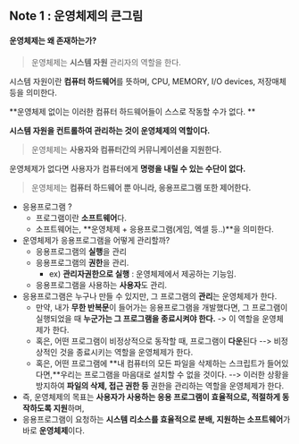 ## Note 1 : 운영체제의 큰그림

#### 운영체제는 왜 존재하는가?



> 운영체제는 **시스템 자원** 관리자의 역할을 한다.

시스템 자원이란 **컴퓨터 하드웨어**를 뜻하며,  CPU, MEMORY, I/O devices, 저장매체 등을 의미한다.

**운영체제 없이는 이러한 컴퓨터 하드웨어들이 스스로 작동할 수가 없다. **

**시스템 자원을 컨트롤하여 관리하는 것이 운영체제의 역할이다.**



> 운영체제는 **사용자와 컴퓨터간의 커뮤니케이션을 지원한다.**

운영체제가 없다면 사용자가 컴퓨터에게 **명령을 내릴 수 있는 수단이 없다.**



> 운영체제는 **컴퓨터 하드웨어 뿐 아니라, 응용프로그램 또한 제어한다.**

- 응용프로그램 ? 
  - 프로그램이란 **소프트웨어**다.
  - 소프트웨어는, **운영체제 + 응용프로그램(게임, 엑셀 등..)**을 의미한다.
- 운영체제가 응용프로그램을 어떻게 관리할까?
  - 응용프로그램의 **실행**을 관리
  - 응용프로그램의 **권한**을 관리.
    - ex) **관리자권한으로 실행** : 운영체제에서 제공하는 기능임.
  - 응용프로그램을 사용하는 **사용자**도 관리.
- 응용프로그램은 누구나 만들 수 있지만, 그 프로그램의 **관리**는 운영체제가 한다.
  - 만약, 내가 **무한 반복문**이 들어가는 응용프로그램을 개발했다면, 그 프로그램이 실행되었을 때 **누군가는 그 프로그램을 종료시켜야 한다.**  -> 이 역할을 운영체제가 한다.
  - 혹은, 어떤 프로그램이 비정상적으로 동작할 때, 프로그램이 **다운**된다 --> 비정상적인 것을 종료시키는 역할을 운영체제가 한다.
  - 혹은, 어떤 프로그램에 **내 컴퓨터의 모든 파일을 삭제하는 스크립트가 들어있다면,**우리는 프로그램을 마음대로 설치할 수 없을 것이다. --> 이러한 상황을 방지하여 **파일의 삭제, 접근 권한 등** 권한을 관리하는 역할을 운영체제가 한다.
- 즉, 운영체제의 목표는 **사용자가 사용하는 응용 프로그램이 효율적으로, 적절하게 동작하도록 지원**하며, 
- 응용프로그램이 요청하는 **시스템 리소스를 효율적으로 분배, 지원하는 소프트웨어**가 바로 **운영체제**이다.